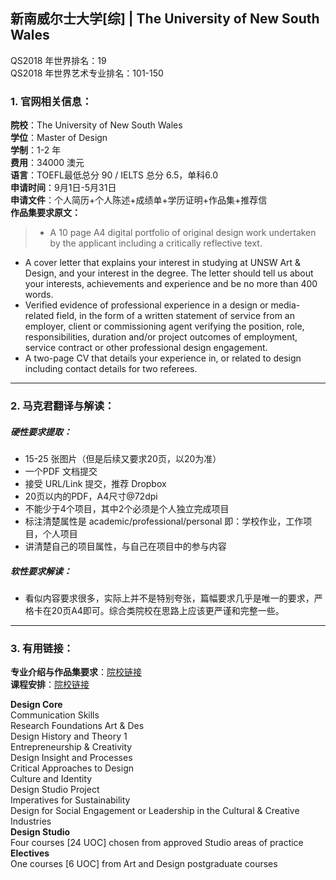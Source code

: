 ## 新南威尔士大学[综] | The University of New South Wales

QS2018 年世界排名：19  
QS2018 年世界艺术专业排名：101-150
### 1. 官网相关信息：

**院校**：The University of New South Wales  
**学位**：Master of Design  
**学制**：1-2 年  
**费用**：34000 澳元  
**语言**：TOEFL最低总分 90 / IELTS 总分 6.5，单科6.0  
**申请时间**：9月1日-5月31日  
**申请文件**：个人简历+个人陈述+成绩单+学历证明+作品集+推荐信  
**作品集要求原文：**   

> - A 10 page A4 digital portfolio of original design work undertaken by the applicant including a critically reflective text.
-	A cover letter that explains your interest in studying at UNSW Art & Design, and your interest in the degree. The letter should tell us about your interests, achievements and experience and be no more than 400 words.
-	Verified evidence of professional experience in a design or media-related field, in the form of a written statement of service from an employer, client or commissioning agent verifying the position, role, responsibilities, duration and/or project outcomes of employment, service contract or other professional design engagement.
-	A two-page CV that details your experience in, or related to design including contact details for two referees.



---


### 2. 马克君翻译与解读：

##### 硬性要求提取：
- 15-25 张图片（但是后续又要求20页，以20为准）
- 一个PDF 文档提交
- 接受 URL/Link 提交，推荐 Dropbox
- 20页以内的PDF，A4尺寸@72dpi
- 不能少于4个项目，其中2个必须是个人独立完成项目
- 标注清楚属性是 academic/professional/personal 即：学校作业，工作项目，个人项目
- 讲清楚自己的项目属性，与自己在项目中的参与内容

##### 软性要求解读：
- 看似内容要求很多，实际上并不是特别夸张，篇幅要求几乎是唯一的要求，严格卡在20页A4即可。综合类院校在思路上应该更严谨和完整一些。


---


### 3. 有用链接：

**专业介绍与作品集要求**：[院校链接](https://artdesign.unsw.edu.au/future-students/postgraduate-coursework-degrees/master-design#overview)  
**课程安排**：[院校链接](https://artdesign.unsw.edu.au/future-students/postgraduate-coursework-degrees/master-design#overview)  

**Design Core**  
Communication Skills  
Research Foundations Art & Des  
Design History and Theory 1  
Entrepreneurship & Creativity  
Design Insight and Processes  
Critical Approaches to Design  
Culture and Identity  
Design Studio Project  
Imperatives for Sustainability  
Design for Social Engagement or Leadership in the Cultural & Creative Industries  
**Design Studio**  
Four courses [24 UOC] chosen from approved Studio areas of practice  
**Electives**  
One courses [6 UOC] from Art and Design postgraduate courses  

